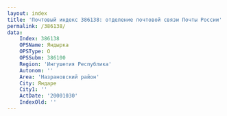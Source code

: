 ```yaml
---
layout: index
title: 'Почтовый индекс 386138: отделение почтовой связи Почты России'
permalink: /386138/
data:
    Index: 386138
    OPSName: Яндырка
    OPSType: О
    OPSSubm: 386100
    Region: 'Ингушетия Республика'
    Autonom: ''
    Area: 'Назрановский район'
    City: Яндаре
    City1: ''
    ActDate: '20001030'
    IndexOld: ''
---
```


